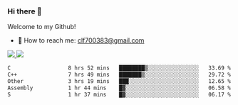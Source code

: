 ### Hi there 👋

<!--
**clingfei/clingfei** is a ✨ _special_ ✨ repository because its `README.md` (this file) appears on your GitHub profile.

Here are some ideas to get you started:

- 🔭 I’m currently working on ...
- 🌱 I’m currently learning ...
- 👯 I’m looking to collaborate on ...
- 🤔 I’m looking for help with ...
- 💬 Ask me about ...
- 📫 How to reach me: ...
- 😄 Pronouns: ...
- ⚡ Fun fact: ...
-->
Welcome to my Github!
- 📧 How to reach me: clf700383@gmail.com

<a href="https://github.com/anuraghazra/github-readme-stats">
  <img src="https://github-readme-stats.vercel.app/api?username=clingfei&count_private=true&show_icons=true&include_all_commits=true&line_height=21&hide_border=true&repo=github-readme-stats" />
</a>
<a href="https://github.com/anuraghazra/convoychat">
  <img src="https://github-readme-stats.vercel.app/api/top-langs/?username=clingfei&hide=Tcl,Perl,Makefile,CSS,HTML,Yacc,Lex,Verilog&langs_count=6&layout=compact&hide_border=true&repo=convoychat" />
</a>

<!--START_SECTION:waka-->

```txt
C                  8 hrs 52 mins   ████████▒░░░░░░░░░░░░░░░░   33.69 %
C++                7 hrs 49 mins   ███████▒░░░░░░░░░░░░░░░░░   29.72 %
Other              3 hrs 19 mins   ███░░░░░░░░░░░░░░░░░░░░░░   12.65 %
Assembly           1 hr 44 mins    █▓░░░░░░░░░░░░░░░░░░░░░░░   06.58 %
S                  1 hr 37 mins    █▓░░░░░░░░░░░░░░░░░░░░░░░   06.17 %
```

<!--END_SECTION:waka-->
